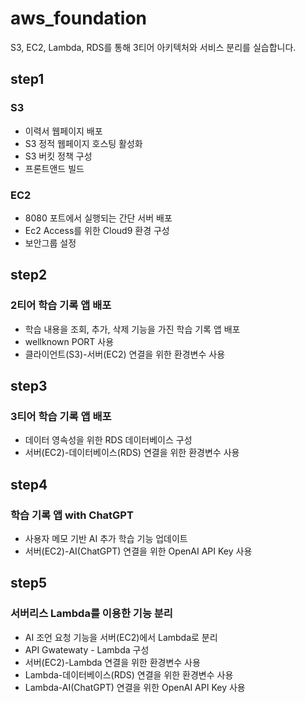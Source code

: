 # aws_foundation

S3, EC2, Lambda, RDS를 통해 3티어 아키텍처와 서비스 분리를 실습합니다.

## step1

### S3

- 이력서 웹페이지 배포
- S3 정적 웹페이지 호스팅 활성화
- S3 버킷 정책 구성
- 프론트앤드 빌드

### EC2

- 8080 포트에서 실행되는 간단 서버 배포
- Ec2 Access를 위한 Cloud9 환경 구성
- 보안그룹 설정

## step2

### 2티어 학습 기록 앱 배포

- 학습 내용을 조회, 추가, 삭제 기능을 가진 학습 기록 앱 배포
- wellknown PORT 사용
- 클라이언트(S3)-서버(EC2) 연결을 위한 환경변수 사용

## step3

### 3티어 학습 기록 앱 배포

- 데이터 영속성을 위한 RDS 데이터베이스 구성
- 서버(EC2)-데이터베이스(RDS) 연결을 위한 환경변수 사용

## step4

### 학습 기록 앱 with ChatGPT

- 사용자 메모 기반 AI 추가 학습 기능 업데이트
- 서버(EC2)-AI(ChatGPT) 연결을 위한 OpenAI API Key 사용

## step5

### 서버리스 Lambda를 이용한 기능 분리

- AI 조언 요청 기능을 서버(EC2)에서 Lambda로 분리
- API Gwatewaty - Lambda 구성
- 서버(EC2)-Lambda 연결을 위한 환경변수 사용
- Lambda-데이터베이스(RDS) 연결을 위한 환경변수 사용
- Lambda-AI(ChatGPT) 연결을 위한 OpenAI API Key 사용
